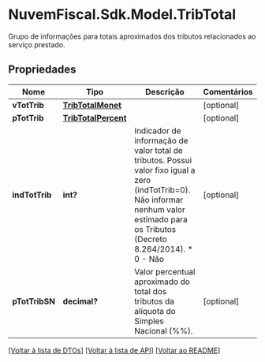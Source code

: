 # NuvemFiscal.Sdk.Model.TribTotal
Grupo de informações para totais aproximados dos tributos relacionados ao serviço prestado.

## Propriedades

Nome | Tipo | Descrição | Comentários
------------ | ------------- | ------------- | -------------
**vTotTrib** | [**TribTotalMonet**](TribTotalMonet.md) |  | [optional] 
**pTotTrib** | [**TribTotalPercent**](TribTotalPercent.md) |  | [optional] 
**indTotTrib** | **int?** | Indicador de informação de valor total de tributos. Possui valor fixo igual a zero (indTotTrib&#x3D;0).  Não informar nenhum valor estimado para os Tributos (Decreto 8.264/2014).  * 0 - Não | [optional] 
**pTotTribSN** | **decimal?** | Valor percentual aproximado do total dos tributos da alíquota do Simples Nacional (%%). | [optional] 

[[Voltar à lista de DTOs]](../README.md#documentation-for-models) [[Voltar à lista de API]](../README.md#documentation-for-api-endpoints) [[Voltar ao README]](../README.md)

